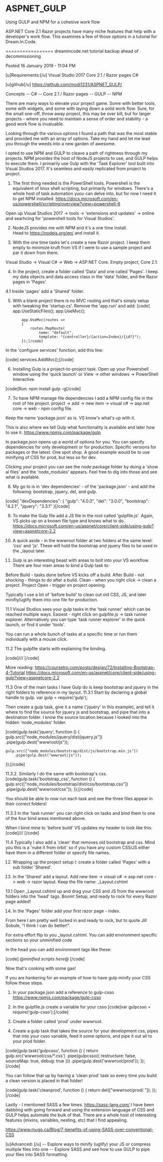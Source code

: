 # ASPNET_GULP
Using GULP and NPM for a cohesive work flow

ASP.NET Core 2.1 Razor projects have many niche features that help with a developer's work flow.  This examines a few of those options in a tutorial for Dream.In.Code.

=================
dreamincode.net tutorial backup ahead of decommissioning

 Posted 16 January 2019 - 11:04 PM 

[u]Requirements:[/u]
Visual Studio 2017
Core 2.1 / Razor pages
C#

[u]github[/u]
https://github.com/modi1231/ASPNET_GULP/

Concepts
-- C#
-- Core 2.1 / Razor pages
-- GULP
-- NPM

There are many ways to elevate your project game.  Some with better tools, some with widgets, and some with laying down a solid work flow.  Sure, for the small one-off, throw away project, this may be over kill, but for larger projects - where you need to maintain a sense of order and stability - a good work flow is invaluable.

Looking through the various options I found a path that was the most stable and provided me with an array of options.  Take my hand and let me lead you through the weeds into a new garden of awesome.

I opted to use NPM and GULP to cleave a path of rightness through my projects.  NPM provides the host of NodeJS projects to use, and GULP helps to execute them.  I primarily use Gulp with the 'Task Explorer' tool built into Visual Studios 2017.  It's seamless and easily replicated from project to project.

1.  The first thing needed is the PowerShell tools.  Powershell is the equivalent of linux shell scripting, but primarily for windows.  There's a whole host of task automation yuou can delve into, but for now I need it to get NPM installed.
https://docs.microsoft.com/en-us/powershell/scripting/overview?view=powershell-6

Open up Visual Studios 2017 -> tools -> 'extensions and updates' -> online and searhcing for 'powershell tools for Visual Studios'.

2.  NodeJS provides me with NPM and it's a one time install.  
Head to https://nodejs.org/en/ and install it.

3.  With the one time tasks let's create a new Razor project.  I keep them empty to minimize kruft from VS if I were to use a sample project and par it down from there.

Visual Studio -> Visual C# -> Web -> ASP.NET Core.  Empty project, Core 2.1.

4.  In the project, create a folder called 'Data' and one called 'Pages'.  I keep my data objects and data access class in the 'data' folder, and the Razor pages in 'Pages'.

4.1 Inside 'pages' add a 'Shared' folder.

5.  With a blank project there is no MVC routing and that's simply setup with tweaking the 'startup.cs'.  Remove the 'app.run' and add:
[code]
            app.UseStaticFiles();
            app.UseMvc();

            app.UseMvc(routes =>
            {
                routes.MapRoute(
                    name: "default",
                    template: "{controller}/{action=Index}/{id?}");
            });[/code]

In the 'configure services' function, add this line:

[code]            services.AddMvc();[/code]

6.  Installing Gulp is a project-to-project task.  Open up your Powershell window using the 'quick launch' or View -> other windows -> PowerShell Interactive.

[code]Run: npm install gulp -g[/code]

7.  To have NPM manage file dependencies I add a NPM config file in the root of hte project.
project -> add -> new item -> visual c# -> asp.net core -> web - npm config file.  

Keep the name 'package.json' as is.  VS know's what's up with it.

This is also where we tell Gulp what functionality is available and later how to use it.
https://www.npmjs.com/package/gulp

In package.json opens up a world of options for you.  You can specify dependencies for only development or for production.  Specific versions for packages or the latest.  One spot shop.  A good example would be to use minifying of CSS for prod, but less so for dev.

Clicking your project you can see the node package folder by doing a 'show al files' and the 'node_modules' appears.  Feel free to dig into those and see what is available.

8.  My go to is in 'dev dependencies' - of the 'package.json' -  and add the following: bootstrap, jquery, del, and gulp.

[code]  "devDependencies": {
    "gulp": "4.0.0",
    "del": "3.0.0",
    "bootstrap": "4.2.1",
    "jquery": "3.3.1"
  }[/code]

9.  To make the Gulp file add a JS file in the root called 'gulpfile.js'.  Again, VS picks up on a known file type and knows what to do.
https://docs.microsoft.com/en-us/aspnet/core/client-side/using-gulp?view=aspnetcore-2.2

10.  A quick aside - in the wwwroot folder at two folders at the same level:  'css' and 'js'.  These will hold the bootstrap and jquery files to be used in the _layout later.

11.  Gulp is an interesting beast with areas to bolt into your VS workflow.  There are four main areas to bind a Gulp task to:

Before Build - tasks done before VS kicks off a build.
After Build - not shocking - things to do after a build.
Clean - when you right click -> clean a project.
Project Open - trigger on project opening.

Typically I use a lot of 'before build' to clean out old CSS, JS, and later minifiy/uglify them into one file for production.

11.1  Visual Studios sees your gulp tasks in the 'task runner' which can be reached multiple ways.  Easiest - right click on gulpfile.js -> task runner explorer.  Alternatively you can type 'task runner explorer' in the quick launch, or find it under 'tools'.

You can run a whole bunch of tasks at a specific time or run them individually with a mouse click.

11.2  The gulpfile starts with explaining the binding.  

[code]/// <binding BeforeBuild='' />[/code]

More reading:
https://coursetro.com/posts/design/72/Installing-Bootstrap-4-Tutorial
https://docs.microsoft.com/en-us/aspnet/core/client-side/using-gulp?view=aspnetcore-2.2


11.3  One of the main tasks I have Gulp do is keep bootstrap and jquery in the right folders to reference in my layout.
11.3.1  Start by declaring a global handle to gulp.
var gulp = require('gulp');

Then create a gulp task, give it a name ('jquery' in this example), and tell it where to find the source for jquery js and bootstrap, and pipe that into a destination folder.  I know the source location because I looked into the hidden 'node_modules' folder.

[code]gulp.task('jquery', function ()
{
    gulp.src(["node_modules/jquery/dist/jquery.js"])
        .pipe(gulp.dest("wwwroot/js"));

    gulp.src(["node_modules/bootstrap/dist/js/bootstrap.min.js"])
        .pipe(gulp.dest("wwwroot/js"));
});[/code]

11.3.2.  Similarly I do the same with bootstrap's css.
[code]gulp.task('bootstrap_css', function ()
{
    gulp.src(["node_modules/bootstrap/dist/css/bootstrap.css"])
        .pipe(gulp.dest("wwwroot/css"));
});[/code]

You should be able to now run each task and see the three files appear in their correct folders!

11.3.3  In the 'task runner' you can right click on tasks and bind them to one of the four bind areas mentioned above.

When I bind mine to 'before build' VS updates my header to look like this:
[code]/// <binding BeforeBuild='bootstrap_css, jquery' />[/code]

11.4  Typically I also add a 'clean' that removes old bootstrap and css.  Mind you this is a 'nuke it from orbit' so if you have any custom CSS/JS either have them in a different folder or specify file names.

12.  Wrapping up the project setup I: create a folder called 'Pages' with a sub folder 'Shared'.

13.  In the 'Shared' add a layout.  Add new item -> visual c# -> asp.net core -> web -> razor layout.  Keep the file name: _Layout.cshtml

13.1  Open _Layout.cshtml up and drag your CSS and JS from the wwwroot folders into the 'head' tags.  Boom!  Setup, and ready to rock for every Razor page added!

14.  In the 'Pages' folder add your first razor page - index.  

From here I am pretty well locked in and ready to rock, but to quote Jill Sobule, "I think I can do better!".

For extra effort flip to you _layout.cshtml.  You can add environment specific sections so your unminified code 

In the head you can add environment tags like these:

[code]    <environment include="Development">
        <link href="~/css/bootstrap.css" rel="stylesheet" />
        <script src="~/js/bootstrap.min.js"></script>
        <script src="~/js/jquery.js"></script>
    </environment>
    <environment exclude="Development">
        @*minified scripts here*@
    </environment>[/code]

Now that's cooking with some gas!

If you are hankering for an example of how to have gulp minify your CSS follow these steps.

1.  In your package.json add a reference to gulp-csso
https://www.npmjs.com/package/gulp-csso

2.  In the gulpfile.js create a variable for your csso
[code]var gulpcsso = require('gulp-csso');[/code]

3.  Create a folder called 'prod' under wwwroot.

4.  Create a gulp task that takes the source for your development css, pipes that into your csso variable, feed it some options, and pipe it out all to your prod folder.

[code]gulp.task('gulpcsso', function ()
{
    return gulp.src('wwwroot/css/*.css')
        .pipe(gulpcsso({
            restructure: false,
            sourceMap: true,
            debug: true
        }))
        .pipe(gulp.dest('wwwroot/prod'));
});[/code]

You can follow that up by having a 'clean prod' task so every time you build a clean version is placed in that folder!

[code]gulp.task('cleanprod', function ()
{
    return del(["wwwroot/prod/*.*"]);
});[/code]

Lastly - I mentioned SASS a few times. https://sass-lang.com/  I have been dabbling with going forward and using the extension language of CSS and GULP helps automate the bulk of that.  There are a whole host of interesting features (mixins, variables, nesting, etc) that I find appealing.

https://www.mugo.ca/Blog/7-benefits-of-using-SASS-over-conventional-CSS

[u]Advanced: [/u]
-- Explore ways to minify (uglify) your JS or compress multiple files into one
-- Explore SASS and see how to use GULP to pipe your files into SASS formatting.

